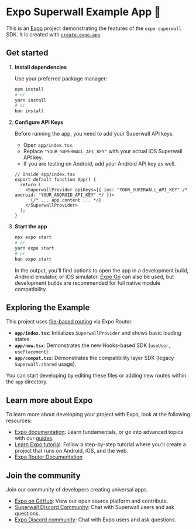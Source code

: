 # Expo Superwall Example App 👋

This is an [Expo](https://expo.dev) project demonstrating the features of the `expo-superwall` SDK. It is created with [`create-expo-app`](https://www.npmjs.com/package/create-expo-app).

## Get started

1. **Install dependencies**

   Use your preferred package manager:
   ```bash
   npm install
   # or
   yarn install
   # or
   bun install
   ```

2. **Configure API Keys**

   Before running the app, you need to add your Superwall API keys.
   - Open `app/index.tsx`.
   - Replace `"YOUR_SUPERWALL_API_KEY"` with your actual iOS Superwall API key.
   - If you are testing on Android, add your Android API key as well.

   ```tsx
   // Inside app/index.tsx
   export default function App() {
     return (
       <SuperwallProvider apiKeys={{ ios: "YOUR_SUPERWALL_API_KEY" /* android: "YOUR_ANDROID_API_KEY" */ }}>
         {/* ... app content ... */}
       </SuperwallProvider>
     );
   }
   ```

3. **Start the app**

   ```bash
   npx expo start
   # or
   yarn expo start
   # or
   bun expo start
   ```

   In the output, you'll find options to open the app in a development build, Android emulator, or iOS simulator. [Expo Go](https://expo.dev/go) can also be used, but development builds are recommended for full native module compatibility.

## Exploring the Example

This project uses [file-based routing](https://docs.expo.dev/router/introduction) via Expo Router.
- **`app/index.tsx`**: Initializes `SuperwallProvider` and shows basic loading states.
- **`app/new.tsx`**: Demonstrates the new Hooks-based SDK (`useUser`, `usePlacement`).
- **`app/compat.tsx`**: Demonstrates the compatibility layer SDK (legacy `Superwall.shared` usage).

You can start developing by editing these files or adding new routes within the `app` directory.

## Learn more about Expo

To learn more about developing your project with Expo, look at the following resources:

- [Expo documentation](https://docs.expo.dev/): Learn fundamentals, or go into advanced topics with our [guides](https://docs.expo.dev/guides).
- [Learn Expo tutorial](https://docs.expo.dev/tutorial/introduction/): Follow a step-by-step tutorial where you'll create a project that runs on Android, iOS, and the web.
- [Expo Router Documentation](https://docs.expo.dev/router/introduction/)

## Join the community

Join our community of developers creating universal apps.

- [Expo on GitHub](https://github.com/expo/expo): View our open source platform and contribute.
- [Superwall Discord Community](https://discord.gg/superwall): Chat with Superwall users and ask questions.
- [Expo Discord community](https://chat.expo.dev): Chat with Expo users and ask questions.
